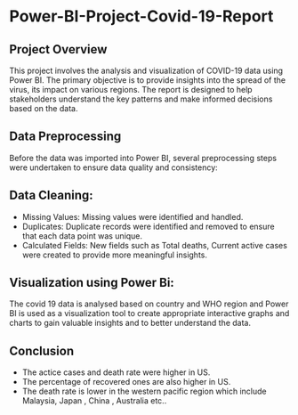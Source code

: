 # Power-BI-Project-Covid-19-Report
## Project Overview
This project involves the analysis and visualization of COVID-19 data using Power BI. The primary objective is to provide insights into the spread of the virus, its impact on various regions. The report is designed to help stakeholders understand the key patterns and make informed decisions based on the data.
## Data Preprocessing
Before the data was imported into Power BI, several preprocessing steps were undertaken to ensure data quality and consistency:
## Data Cleaning:
* Missing Values: Missing values were identified and handled. 
* Duplicates: Duplicate records were identified and removed to ensure that each data point was unique.
*  Calculated Fields: New fields such as Total deaths, Current active cases were created to provide more meaningful insights.
## Visualization using Power Bi:
The covid 19 data is analysed based on country and WHO region and Power BI is used as a visualization tool to create appropriate interactive graphs and charts to gain valuable insights and to better understand the data.
## Conclusion
* The actice cases and death rate were higher in US.
* The percentage of recovered ones are also higher in US.
* The death rate is lower in the western pacific region which include Malaysia, Japan , China , Australia etc..
